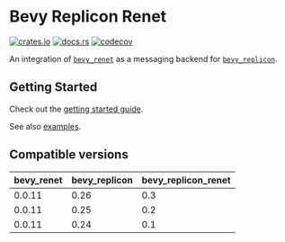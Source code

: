 # Bevy Replicon Renet

[![crates.io](https://img.shields.io/crates/v/bevy_replicon_renet)](https://crates.io/crates/bevy_replicon_renet)
[![docs.rs](https://docs.rs/bevy_replicon_renet/badge.svg)](https://docs.rs/bevy_replicon_renet)
[![codecov](https://codecov.io/gh/projectharmonia/bevy_replicon_renet/graph/badge.svg?token=ZrlFB8wBpO)](https://codecov.io/gh/projectharmonia/bevy_replicon_renet)

An integration of [`bevy_renet`](https://github.com/lucaspoffo/renet/tree/master/bevy_renet) as a messaging backend for [`bevy_replicon`](https://github.com/projectharmonia/bevy_replicon).

## Getting Started

Check out the [getting started guide](https://docs.rs/bevy_replicon_renet).

See also [examples](examples).

## Compatible versions

| bevy_renet | bevy_replicon | bevy_replicon_renet |
| ---------- | ------------- | ------------------- |
| 0.0.11     | 0.26          | 0.3                 |
| 0.0.11     | 0.25          | 0.2                 |
| 0.0.11     | 0.24          | 0.1                 |
